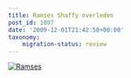 ```yaml
---
title: Ramses Shaffy overleden
post_id: 1097
date: '2009-12-01T21:42:50+00:00'
taxonomy:
    migration-status: review
---
```

[![Ramses](/wp-content/uploads/2009/12/ramses.jpg "Ramses")](/wp-content/uploads/2009/12/ramses.jpg)

